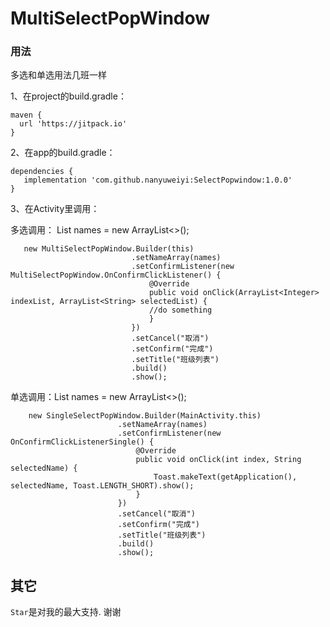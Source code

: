 
# MultiSelectPopWindow

### 用法
多选和单选用法几班一样

  1、在project的build.gradle：
  ```
  maven { 
    url 'https://jitpack.io' 
  }
  ```
  
  2、在app的build.gradle：	
 ```
 dependencies {
    implementation 'com.github.nanyuweiyi:SelectPopwindow:1.0.0'
 }
 ```
3、在Activity里调用：

多选调用： List<String> names = new ArrayList<>();
```
   new MultiSelectPopWindow.Builder(this)
                           .setNameArray(names)
                           .setConfirmListener(new MultiSelectPopWindow.OnConfirmClickListener() {
                               @Override
                               public void onClick(ArrayList<Integer> indexList, ArrayList<String> selectedList) {
                               //do something
                               }
                           })
                           .setCancel("取消")
                           .setConfirm("完成")
                           .setTitle("班级列表")
                           .build()
                           .show();
```
单选调用：List<String> names = new ArrayList<>();
```
    new SingleSelectPopWindow.Builder(MainActivity.this)
                        .setNameArray(names)
                        .setConfirmListener(new OnConfirmClickListenerSingle() {
                            @Override
                            public void onClick(int index, String selectedName) {
                                Toast.makeText(getApplication(), selectedName, Toast.LENGTH_SHORT).show();
                            }
                        })
                        .setCancel("取消")
                        .setConfirm("完成")
                        .setTitle("班级列表")
                        .build()
                        .show();
```

## 其它
`Star`是对我的最大支持. 谢谢




